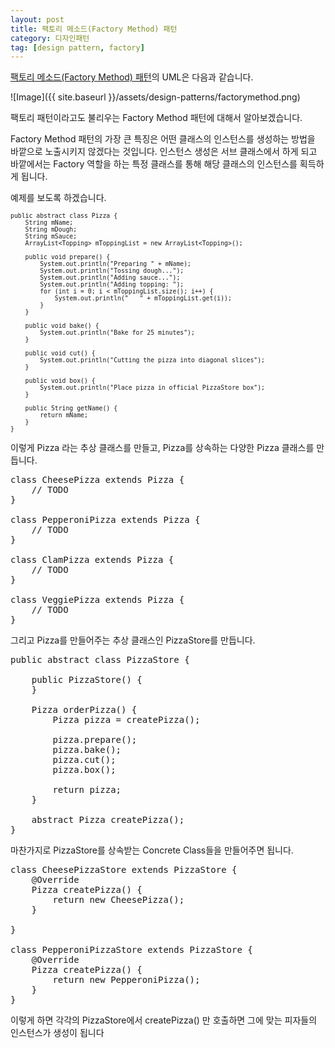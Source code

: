 ```yaml
---
layout: post
title: 팩토리 메소드(Factory Method) 패턴
category: 디자인패턴
tag: [design pattern, factory]
---
```


[팩토리 메소드(Factory Method) 패턴](https://en.wikipedia.org/wiki/Factory_method_pattern)의 UML은 다음과 같습니다.

![Image]({{ site.baseurl }}/assets/design-patterns/factorymethod.png) 

팩토리 패턴이라고도 불리우는 Factory Method 패턴에 대해서 알아보겠습니다.

Factory Method 패턴의 가장 큰 특징은 어떤 클래스의 인스턴스를 생성하는 방법을 
바깥으로 노출시키지 않겠다는 것입니다. 인스턴스 생성은 서브 클래스에서 하게 되고
바깥에서는 Factory 역할을 하는 특정 클래스를 통해 해당 클래스의 인스턴스를
획득하게 됩니다.

예제를 보도록 하겠습니다.

<pre class="prettyprint lang-java" style="font-size:0.7em;">
public abstract class Pizza {
	String mName;
	String mDough;
	String mSauce;
	ArrayList&lt;Topping&gt; mToppingList = new ArrayList&lt;Topping&gt;();

	public void prepare() {
		System.out.println("Preparing " + mName);
		System.out.println("Tossing dough...");
		System.out.println("Adding sauce...");
		System.out.println("Adding topping: ");
		for (int i = 0; i < mToppingList.size(); i++) {
			System.out.println("   " + mToppingList.get(i));
		}
	}

	public void bake() {
		System.out.println("Bake for 25 minutes");
	}

	public void cut() {
		System.out.println("Cutting the pizza into diagonal slices");
	}

	public void box() {
		System.out.println("Place pizza in official PizzaStore box");
	}

	public String getName() {
		return mName;
	}
}
</pre>

이렇게 Pizza 라는 추상 클래스를 만들고, Pizza를 상속하는 다양한 Pizza 클래스를 만듭니다.

<pre class="prettyprint lang-java">
class CheesePizza extends Pizza {
	// TODO
}

class PepperoniPizza extends Pizza {
	// TODO
}

class ClamPizza extends Pizza {
	// TODO
}

class VeggiePizza extends Pizza {
	// TODO
}
</pre>

그리고 Pizza를 만들어주는 추상 클래스인 PizzaStore를 만듭니다.

<pre class="prettyprint lang-java">
public abstract class PizzaStore {

	public PizzaStore() {
	}

	Pizza orderPizza() {
		Pizza pizza = createPizza();

		pizza.prepare();
		pizza.bake();
		pizza.cut();
		pizza.box();

		return pizza;
	}

	abstract Pizza createPizza();
}
</pre>

마찬가지로 PizzaStore를 상속받는 Concrete Class들을 만들어주면 됩니다.

<pre class="prettyprint lang-java">
class CheesePizzaStore extends PizzaStore {
	@Override
	Pizza createPizza() {
		return new CheesePizza();
	}

}

class PepperoniPizzaStore extends PizzaStore {
	@Override
	Pizza createPizza() {
		return new PepperoniPizza();
	}
}
</pre>

이렇게 하면 각각의 PizzaStore에서 createPizza() 만 호출하면 그에 맞는 피자들의 인스턴스가
생성이 됩니다